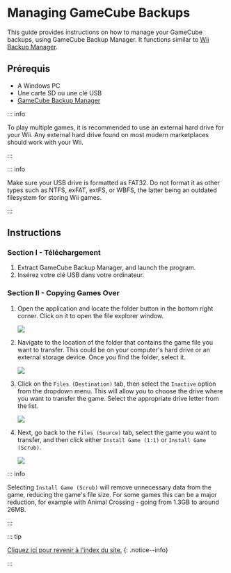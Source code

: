 # Managing GameCube Backups

This guide provides instructions on how to manage your GameCube backups, using GameCube Backup Manager. It functions similar to [Wii Backup Manager](wii-backups#using-wii-backup-manager).

## Prérequis

- A Windows PC
- Une carte SD ou une clé USB
- [GameCube Backup Manager](https://github.com/AxionDrak/GameCube-Backup-Manager/releases)

::: info

To play multiple games, it is recommended to use an external hard drive for your Wii. Any external hard drive found on most modern marketplaces should work with your Wii.

:::

::: info

Make sure your USB drive is formatted as FAT32. Do not format it as other types such as NTFS, exFAT, extFS, or WBFS, the latter being an outdated filesystem for storing Wii games.

:::

## Instructions

### Section I - Téléchargement

1. Extract GameCube Backup Manager, and launch the program.
2. Insérez votre clé USB dans votre ordinateur.

### Section II - Copying Games Over

1. Open the application and locate the folder button in the bottom right corner. Click on it to open the file explorer window.

   ![](/images/desktop-apps/GCBM/folderbutton.png)

2. Navigate to the location of the folder that contains the game file you want to transfer. This could be on your computer's hard drive or an external storage device. Once you find the folder, select it.

   ![](/images/desktop-apps/GCBM/selectfolder.png)

3. Click on the `Files (Destination)` tab, then select the `Inactive` option from the dropdown menu. This will allow you to choose the drive where you want to transfer the game. Select the appropriate drive letter from the list.

   ![](/images/desktop-apps/GCBM/selectdrive.png)

4. Next, go back to the `Files (Source)` tab, select the game you want to transfer, and then click either `Install Game (1:1)` or `Install Game (Scrub)`.

   ![](/images/desktop-apps/GCBM/installgame.png)

::: info

Selecting `Install Game (Scrub)` will remove unnecessary data from the game, reducing the game's file size. For some games this can be a major reduction, for example with Animal Crossing - going from 1.3GB to around 26MB.

:::

::: tip

[Cliquez ici pour revenir à l'index du site.](site-navigation)
{: .notice--info}

:::
